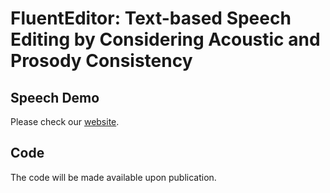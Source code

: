 # FluentEditor: Text-based Speech Editing by Considering Acoustic and Prosody Consistency
 

<!--## Introduction
This is an implementation of the following paper.
> [FluentEditor: Text-based Speech Editing by Considering Acoustic and Prosody Consistency.](https://arxiv.org/abs/2309.11725)
 

 [Rui Liu](https://ttslr.github.io/), Jiatian Xi, [Ziyue Jiang](https://scholar.google.com/citations?user=wDgSBssAAAAJ&hl=zh-CN), [Haizhou Li](https://colips.org/~eleliha/).
 

[![arXiv](https://img.shields.io/badge/arXiv-Paper-<COLOR>.svg)]([https://arxiv.org/abs/2309.11725])

-->

## Speech Demo

Please check our [website](https://anonymous.4open.science/w/FluentEditor-B684/).

<!--[website](https://AI-S2-Lab.github.io/FluentEditor).-->

## Code

The code will be made available upon publication.
